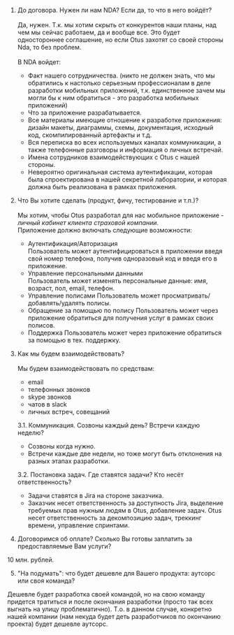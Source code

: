 1. До договора. Нужен ли нам NDA? Если да, то что в него войдёт?
<br/><br/>
Да, нужен. Т.к. мы хотим скрыть от конкурентов наши планы, над чем мы сейчас
работаем, да и вообще все. Это будет одностороннее соглашение, но если Otus 
захотят со своей стороны Nda, то без проблем.
<br/><br/>
В NDA войдет:
    * Факт нашего сотрудничества. (никто не должен знать, что мы обратились к настолько
    серьезным профессионалам в деле разработки мобильных приложений, т.к. единственное
    зачем мы могли бы к ним обратиться - это разработка мобильных приложений)
    * Что за приложение разрабатывается.
    * Все материалы имеющие отношение к разработке приложения: дизайн макеты, диаграммы,
    схемы, документация, исходный код, скомпилированный артефакты и т.д.
    * Вся переписка во всех используемых каналах коммуникации, а также телефонные разговоры
    и информация о личных встречай.
    * Имена сотрудников взаимодействующих с Otus с нашей стороны.
    * Невероятно оригинальная система аутентификации, которая была спроектирована в нашей
    секретной лаборатории, и которая должна быть реализована в рамках приложения.

2. Что Вы хотите сделать (продукт, фичу, тестирование и т.п.)?
<br/><br/>
Мы хотим, чтобы Otus разработал для нас мобильное приложение - *личный кабинет клиента
страховой компании*. \
Приложение должно включать следующие возможности:
    * Аутентификация/Авторизация \
    Пользователь может аутентифицироваться в приложении введя свой номер телефона, получив
    одноразовый код и введя его в приложение.  
    * Управление персональными данными \
    Пользователь может изменять персональные данные: имя, возраст, пол, email, телефон.
    * Управление полисами
    Пользователь может просматривать/добавлять/удалять полисы.
    * Обращение за помощью по полису
    Пользователь может через приложение обратиться для получения услуг в рамках своих полисов.
    * Поддержка
    Пользователь может через приложение обратиться за помощью в тех. поддержку.

3. Как мы будем взаимодействовать?
<br/><br/>
Мы будем взаимодействовать по средствам:
    * email
    * телефонных звонков
    * skype звонков
    * чатов в slack
    * личных встреч, совещаний
   
    3.1. Коммуникация. Созвоны каждый день? Встречи каждую неделю? 
   
    * Созвоны когда нужно. 
    * Встречи каждые две недели, но тоже могут быть отклонения на разных этапах разработки.
    
    3.2. Постановка задач. Где ставятся задачи? Кто несёт ответственность?
    
    * Задачи ставятся в Jira на стороне заказчика.
    * Заказчик несет ответственность за доступность Jira, выделение требуемых прав нужным
    людям в Otus, добавление задач. Otus несет ответственность за декомпозицию
    задач, треккинг времени, управление спринтами.

4. Договоримся об оплате? Сколько Вы готовы заплатить за предоставляемые Вам услуги?

10 млн. рублей.

5. "На подумать": что будет дешевле для Вашего продукта: аутсорс или своя команда?

Дешевле будет разработка своей командой, но на свою команду придется тратиться и после
окончания разработки (просто так всех выгнать на улицу проблематично). Т.о. в данном случае,
конкретно нашей компании (нам некуда будет деть разработчиков по окончанию проекта) будет
дешевле аутсорс.